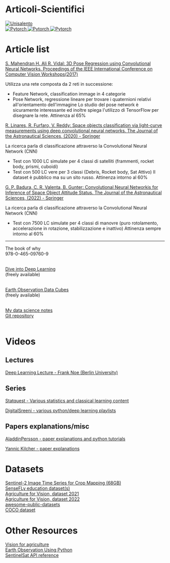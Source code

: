 # Articoli-Scientifici


<p align="left">
    <a href="https://circleci.com/gh/huggingface/transformers">
        <img alt="Unisalento" src="https://upload.wikimedia.org/wikipedia/it/8/87/Universit%C3%A0_del_Salento_logo.png">
    </a>
    </br>
    <a href="https://circleci.com/gh/huggingface/transformers">
       <img alt="Pytorch" src="https://img.shields.io/badge/Books-red.svg">
    </a>
   <a href="https://circleci.com/gh/huggingface/transformers">
       <img alt="Pytorch" src="https://img.shields.io/badge/Youtube-playlists-green.svg">
    </a>    
     <a href="https://github.com/ardalcar">
       <img alt="Pytorch" src="https://img.shields.io/github/gist/stars/2a09bc1qk55vk7wjgzg3pmxlh59rv5dlgewd9jem5nrt4w?style=social">
    </a>    
</p>

# Article list

[S. Mahendran H. Ali R. Vidal: 3D Pose Regression using Convolutional Neural Networks. Proceedings of the IEEE International Conference on Computer Vision Workshops(2017)](https://arxiv.org/abs/1708.05628)

Utilizza una rete composta da 2 reti in successione:
* Feature Network, classification immage in 4 categorie
* Pose Network, regressione lineare per trovare i quaternioni relativi all'orientamento dell'immagine
Lo studio del pose network è sicuramente interessante ed inoltre spiega l'utilizzo di TensorFlow per disegnare la rete. 
Attinenza al 65%

[R. Linares, R. Furfaro, V. Reddy: Space objects classification via light-curve measurements using deep convolutional neural networks. The Journal of the Astronautical Sciences, (2020) - Springer](https://doi.org/10.1007/s40295-019-00208-w) 

La ricerca parla di classificazione attraverso la Convolutional Neural Network (CNN)
* Test con 1000 LC simulate per 4 classi di satelliti (frammenti, rocket body, prismi, cuboidi)
* Test con 500 LC vere per 3 classi (Debris, Rocket body, Sat Attivo)
Il dataset è pubblico ma su un sito russo.
Attinenza intorno al 60% 

[G. P. Badura, C. R. Valenta, B. Gunter: Convolutional Neural Networkis for Inference of Space Object Attitude Status. The Journal of the Astronautical Sciences, (2022) - Springer](https://doi.org/10.1007/s40295-022-00309-z) 

La ricerca parla di classificazione attraverso la Convolutional Neural Network (CNN)
* Test con 7500 LC simulate per 4 classi di manovre (puro rotolamento, accelerazione in rotazione, stabilizzazione e inattivo)
Attinenza sempre intorno al 60%


---

The book of why <br>
978-0-465-09760-9<br><br>  


[Dive into Deep Learning](https://d2l.ai/)  <br>
(freely available)<br><br>

[Earth Observation Data Cubes](https://www.opendatacube.org/_files/ugd/f9d4ea_9357a7188c64483fbbce9378a23aa1e9.pdf)<br>
(freely available)<br><br>

[My data science notes](https://www.overleaf.com/read/pkqvmdkywmhn)<br>
[Git repository](https://github.com/Lorenzo-Epifani/DataScienceNotes)<br><br>


# Videos
## Lectures

[Deep Learning Lecture - Frank Noe (Berlin University)](https://www.youtube.com/playlist?list=PLqPI2gxxYgMKN5AVcTajQ79BTV4BiFN_0)<br>

## Series
[Statquest - Various statistics and classical learning content](https://www.youtube.com/c/joshstarmer/playlists)

[DigitalSreeni - various python/deep learning playlists](https://www.youtube.com/c/DigitalSreeni/playlists)<br>

## Papers explanations/misc

[AladdinPersson - paper explanations and python tutorials](https://www.youtube.com/c/AladdinPersson/playlists)<br>

[Yannic Kilcher - paper explanations](https://www.youtube.com/c/YannicKilcher/playlists)<br>


# Datasets
[Sentinel-2 Image Time Series for Crop Mapping (68GB)](https://www.kaggle.com/datasets/ignazio/sentinel2-crop-mapping) <br>
[SenseFLy education dataset(s)](https://www.sensefly.com/education/datasets/) <br>
[Agriculture for Vision, dataset 2021](https://www.agriculture-vision.com/agriculture-vision-2021/dataset-2021)<br>
[Agriculture for Vision, dataset 2022](https://www.agriculture-vision.com/agriculture-vision-2022/prize-challenge-2022/agriculture-vision-challenge-2022)<br>
[awesome-public-datasets](https://github.com/awesomedata/awesome-public-datasets)<br>
[COCO dataset](https://cocodataset.org/#home)<br>

# Other Resources

[Vision for agriculture](https://www.agriculture-vision.com/)<br>
[Earth Observation Using Python](https://github.com/resmaili/Earth-Obs-Py)<br>
[SentinelSat API reference](https://sentinelsat.readthedocs.io/en/stable/api_reference.html)

 
